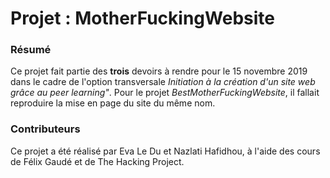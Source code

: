 # Projet : MotherFuckingWebsite

### Résumé

Ce projet fait partie des **trois** devoirs à rendre pour le 15 novembre 2019 dans le cadre de l'option transversale _Initiation à la création d'un site web grâce au peer learning"_.
Pour le projet _BestMotherFuckingWebsite_, il fallait reproduire la mise en page du site du même nom.

### Contributeurs

Ce projet a été réalisé par Eva Le Du et Nazlati Hafidhou, à l'aide des cours de Félix Gaudé et de The Hacking Project.



